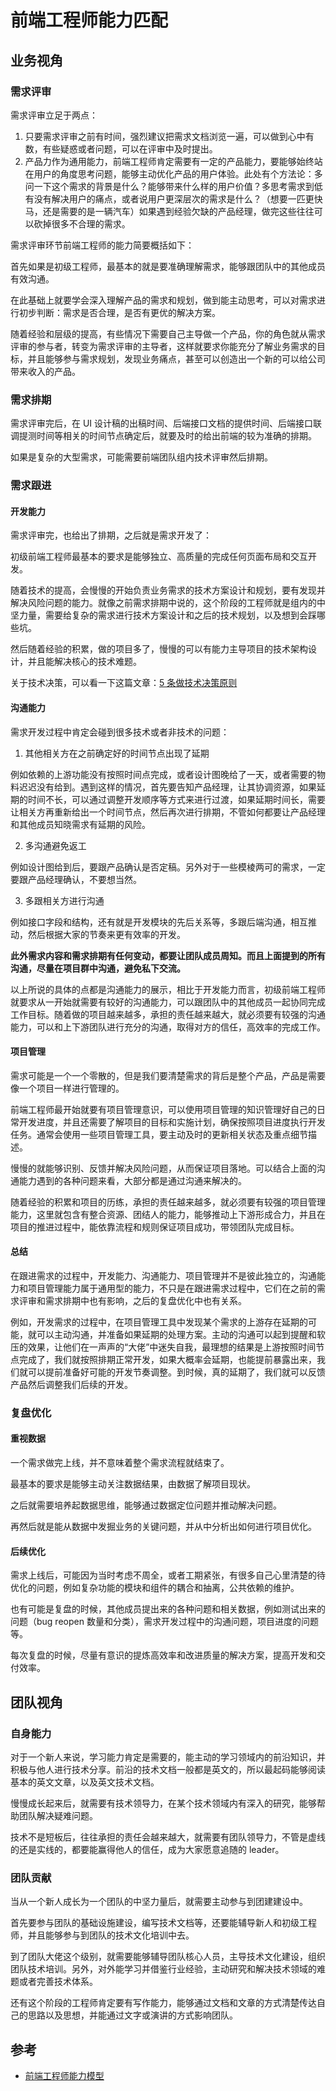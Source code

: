 # 前端工程师能力匹配

## 业务视角

### 需求评审

需求评审立足于两点：

1. 只要需求评审之前有时间，强烈建议把需求文档浏览一遍，可以做到心中有数，有些疑惑或者问题，可以在评审中及时提出。
2. 产品力作为通用能力，前端工程师肯定需要有一定的产品能力，要能够始终站在用户的角度思考问题，能够主动优化产品的用户体验。此处有个方法论：多问一下这个需求的背景是什么？能够带来什么样的用户价值？多思考需求到低有没有解决用户的痛点，或者说用户更深层次的需求是什么？（想要一匹更快马，还是需要的是一辆汽车）如果遇到经验欠缺的产品经理，做完这些往往可以砍掉很多不合理的需求。

需求评审环节前端工程师的能力简要概括如下：

首先如果是初级工程师，最基本的就是要准确理解需求，能够跟团队中的其他成员有效沟通。

在此基础上就要学会深入理解产品的需求和规划，做到能主动思考，可以对需求进行初步判断：需求是否合理，是否有更优的解决方案。

随着经验和层级的提高，有些情况下需要自己主导做一个产品，你的角色就从需求评审的参与者，转变为需求评审的主导者，这样就要求你能充分了解业务需求的目标，并且能够参与需求规划，发现业务痛点，甚至可以创造出一个新的可以给公司带来收入的产品。

### 需求排期

需求评审完后，在 UI 设计稿的出稿时间、后端接口文档的提供时间、后端接口联调提测时间等相关的时间节点确定后，就要及时的给出前端的较为准确的排期。

如果是复杂的大型需求，可能需要前端团队组内技术评审然后排期。

### 需求跟进

#### 开发能力

需求评审完，也给出了排期，之后就是需求开发了：

初级前端工程师最基本的要求是能够独立、高质量的完成任何页面布局和交互开发。

随着技术的提高，会慢慢的开始负责业务需求的技术方案设计和规划，要有发现并解决风险问题的能力。就像之前需求排期中说的，这个阶段的工程师就是组内的中坚力量，需要给复杂的需求进行技术方案设计和之后的技术规划，以及想到会踩哪些坑。

然后随着经验的积累，做的项目多了，慢慢的可以有能力主导项目的技术架构设计，并且能解决核心的技术难题。

关于技术决策，可以看一下这篇文章：[5 条做技术决策原则](https://mp.weixin.qq.com/s/PZCXHDwFy86SN7gVc_YryA)

#### 沟通能力

需求开发过程中肯定会碰到很多技术或者非技术的问题：

1. 其他相关方在之前确定好的时间节点出现了延期

例如依赖的上游功能没有按照时间点完成，或者设计图晚给了一天，或者需要的物料迟迟没有给到。遇到这样的情况，首先要告知产品经理，让其协调资源，如果延期的时间不长，可以通过调整开发顺序等方式来进行过渡，如果延期时间长，需要让相关方再重新给出一个时间节点，然后再次进行排期，不管如何都要让产品经理和其他成员知晓需求有延期的风险。

2. 多沟通避免返工

例如设计图给到后，要跟产品确认是否定稿。另外对于一些模棱两可的需求，一定要跟产品经理确认，不要想当然。

3. 多跟相关方进行沟通

例如接口字段和结构，还有就是开发模块的先后关系等，多跟后端沟通，相互推动，然后根据大家的节奏来更有效率的开发。

**此外需求内容和需求排期有任何变动，都要让团队成员周知。而且上面提到的所有沟通，尽量在项目群中沟通，避免私下交流。**

以上所说的具体的点都是沟通能力的展示，相比于开发能力而言，初级前端工程师就要求从一开始就需要有较好的沟通能力，可以跟团队中的其他成员一起协同完成工作目标。随着做的项目越来越多，承担的责任越来越大，就必须要有较强的沟通能力，可以和上下游团队进行充分的沟通，取得对方的信任，高效率的完成工作。

#### 项目管理

需求可能是一个一个零散的，但是我们要清楚需求的背后是整个产品，产品是需要像一个项目一样进行管理的。

前端工程师最开始就要有项目管理意识，可以使用项目管理的知识管理好自己的日常开发进度，并且还需要了解项目的目标和实施计划，确保按照项目进度执行开发任务。通常会使用一些项目管理工具，要主动及时的更新相关状态及重点细节描述。

慢慢的就能够识别、反馈并解决风险问题，从而保证项目落地。可以结合上面的沟通能力遇到的各种问题来看，大部分都是通过沟通来解决的。

随着经验的积累和项目的历练，承担的责任越来越多，就必须要有较强的项目管理能力，这里就包含有整合资源、团结人的能力，能够推动上下游形成合力，并且在项目的推进过程中，能依靠流程和规则保证项目成功，带领团队完成目标。

#### 总结

在跟进需求的过程中，开发能力、沟通能力、项目管理并不是彼此独立的，沟通能力和项目管理能力属于通用型的能力，不只是在跟进需求过程中，它们在之前的需求评审和需求排期中也有影响，之后的复盘优化中也有关系。

例如，开发需求的过程中，在项目管理工具中发现某个需求的上游存在延期的可能，就可以主动沟通，并准备如果延期的处理方案。主动的沟通可以起到提醒和软压的效果，让他们在一声声的“大佬”中迷失自我，最理想的结果是上游按照时间节点完成了，我们就按照排期正常开发，如果大概率会延期，也能提前暴露出来，我们就可以提前准备好可能的开发节奏调整。到时候，真的延期了，我们就可以反馈产品然后调整我们后续的开发。

### 复盘优化

#### 重视数据

一个需求做完上线，并不意味着整个需求流程就结束了。

最基本的要求是能够主动关注数据结果，由数据了解项目现状。

之后就需要培养起数据思维，能够通过数据定位问题并推动解决问题。

再然后就是能从数据中发掘业务的关键问题，并从中分析出如何进行项目优化。

#### 后续优化

需求上线后，可能因为当时考虑不周全，或者工期紧张，有很多自己心里清楚的待优化的问题，例如复杂功能的模块和组件的耦合和抽离，公共依赖的维护。

也有可能是复盘的时候，其他成员提出来的各种问题和相关数据，例如测试出来的问题（bug reopen 数量和分类），需求开发过程中的沟通问题，项目进度的问题等。

每次复盘的时候，尽量有意识的提炼高效率和改进质量的解决方案，提高开发和交付效率。

## 团队视角

### 自身能力

对于一个新人来说，学习能力肯定是需要的，能主动的学习领域内的前沿知识，并积极与他人进行技术分享。前沿的技术文档一般都是英文的，所以最起码能够阅读基本的英文文章，以及英文技术文档。

慢慢成长起来后，就需要有技术领导力，在某个技术领域内有深入的研究，能够帮助团队解决疑难问题。

技术不是短板后，往往承担的责任会越来越大，就需要有团队领导力，不管是虚线的还是实线的，都要能赢得他人的信任，成为大家愿意追随的 leader。

### 团队贡献

当从一个新人成长为一个团队的中坚力量后，就需要主动参与到团建建设中。

首先要参与团队的基础设施建设，编写技术文档等，还要能辅导新人和初级工程师，并且能够参与到团队的技术文化培训中去。

到了团队大佬这个级别，就需要能够辅导团队核心人员，主导技术文化建设，组织团队技术培训。另外，对外能学习并借鉴行业经验，主动研究和解决技术领域的难题或者完善技术体系。

还有这个阶段的工程师肯定要有写作能力，能够通过文档和文章的方式清楚传达自己的思路以及思想，并能通过文字或演讲的方式影响团队。

## 参考

- [前端工程师能力模型](https://mmbiz.qpic.cn/mmbiz_jpg/XIibZ0YbvibkXHFIg5icslCpvZxb9cWQPstFtDtRo6AE0giaddvRLEYqhOiaRS4zNVQ1DjaTPOGBxWPCf1dcooia9VkQ/640?wx_fmt=jpeg&tp=webp&wxfrom=5&wx_lazy=1&wx_co=1)
